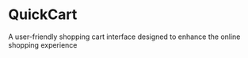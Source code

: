 # QuickCart
A user-friendly shopping cart interface designed to enhance the online shopping experience
